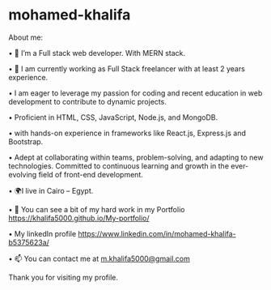 # mohamed-khalifa

About me:

•	🔭 I’m a Full stack web developer. With MERN stack.

•	🌱 I am currently working as Full Stack freelancer with at least 2 years experience.

•	I am eager to leverage my passion for coding and recent education in web development to contribute to dynamic projects.

• Proficient in HTML, CSS, JavaScript, Node.js, and MongoDB.

• with hands-on experience in frameworks like React.js, Express.js and Bootstrap.

• Adept at collaborating within teams, problem-solving, and adapting to new technologies. Committed to continuous learning and growth in the ever-evolving field of front-end development.

•	🌍I live in Cairo – Egypt.

•	📁 You can see a bit of my hard work in my Portfolio https://khalifa5000.github.io/My-portfolio/

• My linkedIn profile https://www.linkedin.com/in/mohamed-khalifa-b5375623a/

•	📫 You can contact me at m.khalifa5000@gmail.com

Thank you for visiting my profile.



